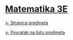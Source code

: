 # [Matematika 3E](https://www.github.com/studosi-fer/MAT3E)
[<- Stranica predmeta](https://www.fer.unizg.hr/predmet/mat3)

[<- Povratak na listu predmeta](https://www.github.com/studosi/FER)